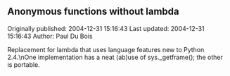 ## Anonymous functions without lambda 
Originally published: 2004-12-31 15:16:43 
Last updated: 2004-12-31 15:16:43 
Author: Paul Du Bois 
 
Replacement for lambda that uses language features new to Python 2.4.\nOne implementation has a neat (ab)use of sys._getframe(); the other is portable.